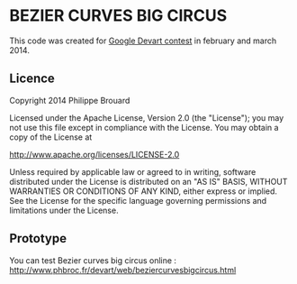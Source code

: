 BEZIER CURVES BIG CIRCUS
========================

This code was created for [Google Devart contest](http://www.g.co/devart) in february and march 2014.

## Licence
Copyright 2014 Philippe Brouard

Licensed under the Apache License, Version 2.0 (the "License");
you may not use this file except in compliance with the License.
You may obtain a copy of the License at

http://www.apache.org/licenses/LICENSE-2.0

Unless required by applicable law or agreed to in writing, software
distributed under the License is distributed on an "AS IS" BASIS,
WITHOUT WARRANTIES OR CONDITIONS OF ANY KIND, either express or implied.
See the License for the specific language governing permissions and
limitations under the License.

## Prototype
You can test Bezier curves big circus online : http://www.phbroc.fr/devart/web/beziercurvesbigcircus.html